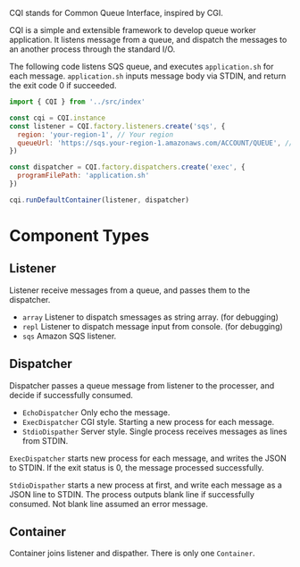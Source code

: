 CQI stands for Common Queue Interface, inspired by CGI.

CQI is a simple and extensible framework to develop queue worker application. It listens message from a queue, and dispatch the messages to an another process through the standard I/O.

The following code listens SQS queue, and executes `application.sh` for each message. `application.sh` inputs message body via STDIN, and return the exit code 0 if succeeded.

```javascript
import { CQI } from '../src/index'

const cqi = CQI.instance
const listener = CQI.factory.listeners.create('sqs', {
  region: 'your-region-1', // Your region
  queueUrl: 'https://sqs.your-region-1.amazonaws.com/ACCOUNT/QUEUE', // Your queueu URL
})

const dispatcher = CQI.factory.dispatchers.create('exec', {
  programFilePath: 'application.sh'
})

cqi.runDefaultContainer(listener, dispatcher)
```

# Component Types

## Listener

Listener receive messages from a queue, and passes them to the dispatcher.

* `array` Listener to dispatch smessages as string array. (for debugging)
* `repl` Listener to dispatch message input from console. (for debugging)
* `sqs` Amazon SQS listener.

## Dispatcher

Dispatcher passes a queue message from listener to the processer, and decide if successfully consumed.

* `EchoDispatcher` Only echo the message.
* `ExecDispatcher` CGI style. Starting a new process for each message.
* `StdioDispather` Server style. Single process receives messages as lines from STDIN.

`ExecDispatcher` starts new process for each message, and writes the JSON to STDIN. If the exit status is 0, the message processed successfully.

`StdioDispather` starts a new process at first, and write each message as a JSON line to STDIN. The process outputs blank line if successfully consumed. Not blank line assumed an error message.

## Container

Container joins listener and dispather. There is only one `Container`.
